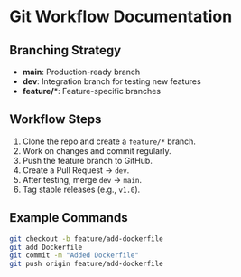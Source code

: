# Git Workflow Documentation

## Branching Strategy
- **main**: Production-ready branch  
- **dev**: Integration branch for testing new features  
- **feature/***: Feature-specific branches

## Workflow Steps
1. Clone the repo and create a `feature/*` branch.
2. Work on changes and commit regularly.
3. Push the feature branch to GitHub.
4. Create a Pull Request → `dev`.
5. After testing, merge `dev` → `main`.
6. Tag stable releases (e.g., `v1.0`).

## Example Commands
```bash
git checkout -b feature/add-dockerfile
git add Dockerfile
git commit -m "Added Dockerfile"
git push origin feature/add-dockerfile
